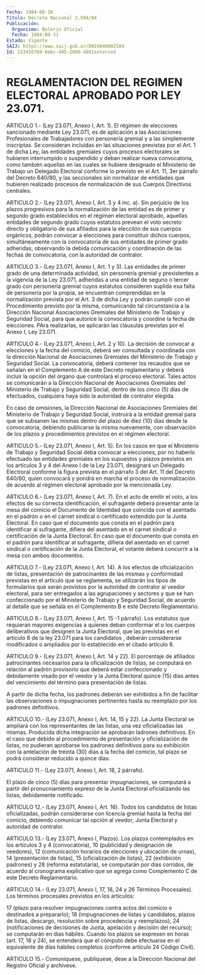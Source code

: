 ```yaml
---
Fecha: 1984-08-16
Título: Decreto Nacional 2.504/84
Publicación:
  Organismo: Boletín Oficial
  Fecha: 1984-08-31
Estado: Vigente
SAIJ: https://www.saij.gob.ar/DN19840002504
Id: 123456789-0abc-405-2000-4891soterced
---
```

# REGLAMENTACION DEL REGIMEN ELECTORAL APROBADO POR LEY 23.071.

<a id="1"></a>
ARTICULO  1.-  (Ley  23.071,  Anexo  I,  Art.  1).  El  régimen  de elecciones  sancionado  mediante Ley 23.071, es de aplicación a las Asociaciones Profesionales  de  Trabajadores con personería gremial y  a las simplemente inscriptas. Se  consideran  incluídas  en  las situaciones  previstas  por  el  Art. 1 de dicha Ley, las entidades gremiales cuyos procesos electorales  se  hubieren  interrumpido  o suspendido  y  deban  realizar  nueva  convocatoria,  como  también aquellas  en  las  cuales  se  hubiere  designado  el Ministerio de Trabajo un Delegado Electoral conforme lo previsto en  el  Art. 11, 3er  párrafo  del  Decreto 640/80, y las seccionales sin normalizar de entidades que hubieren  realizado  procesos  de normalización de sus Cuerpos Directivos centrales.

<a id="2"></a>
ARTICULO  2.-  (Ley  23.071,  Anexo  I,  Art.  3  y  4 inc. a). Sin perjuicio  de los plazos progresivos para la normalización  de  las entidad es de  primer  y  segundo  grado establecidos en el régimen electoral  aprobado,  aquellas entidades  de  segundo  grado  cuyos estatutos prevean el voto  secreto  directo  y  obligatorio  de sus afiliados  para  la  eleccilón  de  sus  cuerpos  orgánicos, podrán convocar a elecciones para constituir dichos cuerpos, simultáneamente  con  la  convocatoria de sus entidades  de  primer grado adheridas, observando  la  debida comunicación y coordinación de  las  fechas de convocatoria, con  la  autoridad  de  contralor.

<a id="3"></a>
ARTICULO  3.-  (Ley  23.071, Anexo I, Art. 1 y 3). Las entidades de primer grado de una determinada  actividad,  sin personería gremial y  prexistentes  a la vigencia de la Ley 23.071,  adheridas  a  una entidad de seguno  o  tercer  grado  con  personería  gremial cuyos estatutos  consideren  suplida  esa  falta  de  personería  por  la propia,  se  encuentran  comprendidas  en la normalización prevista por el Art. 3 de dicha Ley y podrán cumplir  con  el  Procedimiento previsto  por  la  misma,  comunicando  tal  circunstancia  a    la Dirección    Nacional  Asociaciones  Gremiales  del  Ministerio  de Trabajo y Seguridad  Social,  para  que  autorice la convocatoria y coordine  la  fecha de elecciones. PAra realizarlas,  se  aplicarán las cláusulas previstas por el Anexo I, Ley 23.071.

<a id="4"></a>
ARTICULO  4.-  (Ley  23.071,  Anexo I, Art. 2 y 10). La decisión de convocar  a  elecciones  y  la  fecha    del  comicio,  deberá  ser consultada y coordinada con la dirección Nacional  de  Asociaciones Gremiales  del  Ministerio  de  Trabajo  y  Seguridad  Social.   La convocatoria,  deberá  contener  los  recaudos que se señalan en el Complemento A de este Decreto reglamentario  y  deberá  incluir  la opción  del órgano que controlará el proceso electoral. Tales actos se comunicarán  a  la  Dirección Nacional de Asociaciones Gremiales del Ministerio de Trabajo  y  Seguridad Social, dentro de los cinco (5)  días  de efectuados, cualquiera  haya  sido  la  autoridad  de contralor elegida.

En  caso  de  omisiones,  la  Dirección  Nacional  de  Asociaciones Gremiales del Ministerio  de  Trabajo y Seguridad Social, instruirá a la entidad gremial para que se  subsanen  las  mismas  dentro del plazo  de diez (10) días desde la convocatoria, debiendo publicarse la misma nuevamente, con observación de los plazos y procedimientos previstos en el régimen electoral.

<a id="5"></a>
ARTICULO  5.- (Ley 23.071, Anexo I, Art. 5). En los casos en que el Ministerio    de   Trabajo  y  Seguridad  Social  deba  convocar  a elecciones, por no  haberlo  efectuado  las  entidades gremiales en los supuestos y plazos previstos en los artículos  3  y 4 del Anexo I  de  la Ley 23.071, designará un Delegado Electroral conforme  la figura prevista  en  el  párrafo  3 del Art. 11 del Decreto 640/80, quien convocará y pondrá en marcha  el  proceso de normalización de acuerdo  al  régimen  electoral  aprobado por  la  mencionada  Ley.

<a id="6"></a>
ARTICULO  6.-  (Ley  23.071, Anexo I, Art. 7). En el acto de emitir el  voto,  a  los  efectos    de  su  correcta  identificación,  el sufragante deberá presentar ante  la  mesa del comicio el Documento de Identidad que coincida con el asentado  en  el  padrón  o  en el carnet sindical o certificado extendido por la Junta Electoral.  En caso  que  el documento que consta en el padrón para identificar al sufragante,    difiera   del  asentado  en  el  carnet  sindical  o certificación de la Junta  Electoral.  En caso que el documento que consta  en el padrón para identificar al  sufragante,  difiera  del asentado  en  el  carnet  sindical  o  certificación  de  la  Junta Electoral,  el  votante  deberá  concurrir  a  la  mesa  con  ambos documentos.

<a id="7"></a>
ARTICULO  7.-  (Ley  23.071,  Anexo  I,  Art. 14). A los efectos de oficialización  de  listas, presentación de  patrocinantes  de  las mismas y conformidad  previstas  en  el artículo que se reglamenta, se utilizarán los tipos de formularios  que  serán provistos por la autoridad de contralor al veedor electoral, para  ser  entregados a las  agrupaciones  y  sectores  y  que se han confeccionado por  el Ministerio de Trabajo y Seguridad Social,  de  acuerdo  al  detalle que  se  señala  en  el Complemento B e este Decreto Reglamentario.

<a id="8"></a>
ARTICULO  8.-  (Ley  23.071,  Anexo  I,  Art.  15  -1 párrafo). Los estatutos  que  requieran  mayores  exigencias  a  quienes    deban conformar  el  o  los  cuerpos  deliberativos que designen la Junta Electoral, que las previstas en el  artículo  8  de  la  ley 23.071 para  los candidatos , deberán considerarse modificados o ampliados por lo establecido en el citado artículo 8.

<a id="9"></a>
ARTICULO  9.- (Ley 23.071, Anexo I, Art. 14 y 22). El porcentaje de afiliados  patrocinantes   necesarios  para  la  oficialización  de listas, se computará en relación  al  padrón  provisorio que deberá estar confeccionado y debidamente visado por el  veedor  y la Junta Electoral  quince (15) días antes del vencimiento del término  para presentación de listas.

A partir de  dicha  fecha, los padrones deberán ser exhibidos a fin de facilitar las observaciones  o  impugnaciones  pertinentes hasta su reemplazo por los padrones definitivos.

<a id="10"></a>
ARTICULO  10.-  (Ley  23.071,  Anexo I, Art. 14, 15 y 22). La Junta Electoral se ampliará con los representantes  de  las  listas,  una vez  oficializadas  las  mismas.  Producida  dicha  integración  se aprobarán    ladrones   definitivos.  En  el  caso  que  debido  al procedimiento  de  presentación  y  oficialización  de  listas,  no pudieran aprobarse los  padrones definitivos para su exhibición con la antelación de treinta  (30)  días  a  la  fecha del comicio, tal plazo se podrá considerar reducido a quince días.

<a id="11"></a>
ARTICULO  11.-  (Ley  23.071,  Anexo  I,  Art. 18, 2 párrafo).

El  plazo  de  cinco  (5)  días  para  presentar impugnaciones,  se computará  a  partir  del  pronucniamiento  expreso   de  la  Junta Electoral    oficializando   las  listas,  debidamente  notificado.

<a id="12"></a>
ARTICULO  12.- (Ley 23.071, Anexo I, Art. 16). Todos los candidatos de listas oficializadas,  podrán  considerarse con licencia gremial hasta  la  fecha  del comicio, debiendo  comunicar  tal  opción  al veedor, Junta Electoral y autoridad de contralor.

<a id="13"></a>
ARTICULO 13.- (Ley 23.071, Anexo I, Plazos). Los plazos contemplados  en los artículos 3 y 4 (convocatoria), 10 (publicidad y  designación  de    veedores),    12  (comunicación  horarios  de elecciones y ubicación de urnas), 14  (presentación  de listas), 15 (oficialización de listas), 22 (exhibición padrones) y  28 (reforma estatutaria),  se  computarán  por  días  corridos,  de acuerdo  al cronograma  explicativo que se agrega como Complemento  C  de  este Decreto Reglamentario.

<a id="14"></a>
ARTICULO  14.-  (Ley  23.071,  Anexo  I,  17,  18, 24 y 26 Términos Procesales).  Los términos procesales previstos en  los  artículos:

17 (plazo para  resolver  impugnaciones  contra actos del comicio o destinados a prepararlo); 18 (impugnaciones de listas y candidatos,    plazos   de  listas,  descargo,  resolución    sobre procedencia y reemplazos),  24  (notificaciones  de  decisiones  de Junta,  apelación  y  decisión  del recurso); se computarán en días hábiles. Cuando los plazos se expresen  en  horas  (art.  17,  18 y 24),  se entenderá que el cómputo debe efectuarse en el equivalente de días  hábiles  completos  (conforme  artículo  24 Código Civil).

<a id="15"></a>
ARTICULO    15.-  Comuníquese,  publíquese,  dese  a  la  Dirección Nacional del Registro Oficial y archívese.